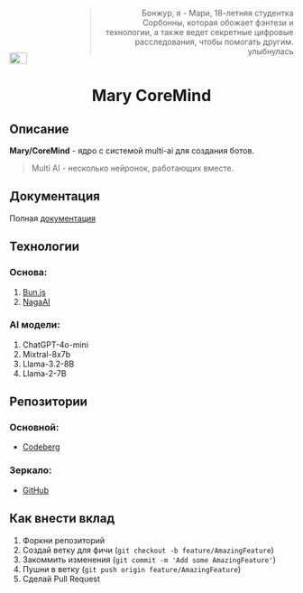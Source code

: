 <div style="display: flex; align-items: flex-end; justify-content: center;">
  <img width="25%" src="https://codeberg.org/repo-avatars/b3d32b2bdec20c0731855eef0cf9eb79512eb4d9fadb45e20fb48b77ffde9dde"/>
  <blockquote style="width: 70%; margin-left: 20px; text-align: right;">
    Бонжур, я - Мари, 18-летняя студентка Сорбонны, которая обожает фэнтези и технологии, а также ведет секретные цифровые расследования, чтобы помогать другим. улыбнулась
  </blockquote>
</div>

<h1 align="center">Mary CoreMind</h1>

## Описание

**Mary/CoreMind** - ядро с системой multi-ai для создания ботов.

> Multi AI - несколько нейронок, работающих вместе.

## Документация

Полная [документация](https://better_look_next_time.codeberg.page/Mary-Docs/)

## Технологии

### Основа:
1. [Bun.js](https://bun.sh/)
2. [NagaAI](https://naga.ac/)

### AI модели:
1. ChatGPT-4o-mini
2. Mixtral-8x7b
3. Llama-3.2-8B
4. Llama-2-7B

## Репозитории

### Основной:
- [Codeberg](https://codeberg.org/Better_Look_Next_Time/Mary_CoreMind)

### Зеркало:
- [GitHub](https://github.com/Better-Look-Next-Time/Mary_CoreMind)

## Как внести вклад

1. Форкни репозиторий
2. Создай ветку для фичи (`git checkout -b feature/AmazingFeature`)
3. Закоммить изменения (`git commit -m 'Add some AmazingFeature'`)
4. Пушни в ветку (`git push origin feature/AmazingFeature`)
5. Сделай  Pull Request


